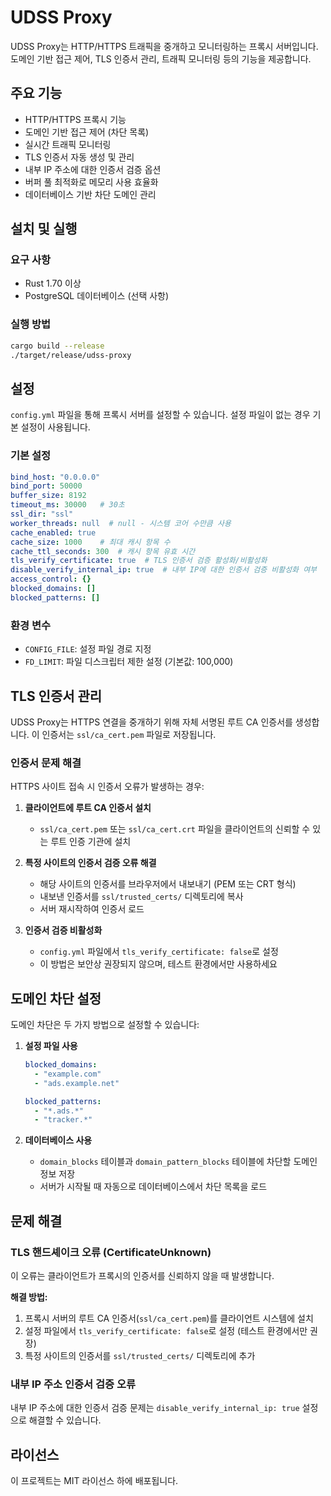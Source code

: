 # UDSS Proxy

UDSS Proxy는 HTTP/HTTPS 트래픽을 중개하고 모니터링하는 프록시 서버입니다. 도메인 기반 접근 제어, TLS 인증서 관리, 트래픽 모니터링 등의 기능을 제공합니다.

## 주요 기능

- HTTP/HTTPS 프록시 기능
- 도메인 기반 접근 제어 (차단 목록)
- 실시간 트래픽 모니터링
- TLS 인증서 자동 생성 및 관리
- 내부 IP 주소에 대한 인증서 검증 옵션
- 버퍼 풀 최적화로 메모리 사용 효율화
- 데이터베이스 기반 차단 도메인 관리

## 설치 및 실행

### 요구 사항
- Rust 1.70 이상
- PostgreSQL 데이터베이스 (선택 사항)

### 실행 방법
```bash
cargo build --release
./target/release/udss-proxy
```

## 설정

`config.yml` 파일을 통해 프록시 서버를 설정할 수 있습니다. 설정 파일이 없는 경우 기본 설정이 사용됩니다.

### 기본 설정
```yaml
bind_host: "0.0.0.0"
bind_port: 50000
buffer_size: 8192
timeout_ms: 30000   # 30초
ssl_dir: "ssl"
worker_threads: null  # null - 시스템 코어 수만큼 사용
cache_enabled: true
cache_size: 1000    # 최대 캐시 항목 수
cache_ttl_seconds: 300  # 캐시 항목 유효 시간
tls_verify_certificate: true  # TLS 인증서 검증 활성화/비활성화
disable_verify_internal_ip: true  # 내부 IP에 대한 인증서 검증 비활성화 여부
access_control: {}
blocked_domains: []
blocked_patterns: []
```

### 환경 변수
- `CONFIG_FILE`: 설정 파일 경로 지정
- `FD_LIMIT`: 파일 디스크립터 제한 설정 (기본값: 100,000)

## TLS 인증서 관리

UDSS Proxy는 HTTPS 연결을 중개하기 위해 자체 서명된 루트 CA 인증서를 생성합니다. 이 인증서는 `ssl/ca_cert.pem` 파일로 저장됩니다.

### 인증서 문제 해결

HTTPS 사이트 접속 시 인증서 오류가 발생하는 경우:

1. **클라이언트에 루트 CA 인증서 설치**
   - `ssl/ca_cert.pem` 또는 `ssl/ca_cert.crt` 파일을 클라이언트의 신뢰할 수 있는 루트 인증 기관에 설치

2. **특정 사이트의 인증서 검증 오류 해결**
   - 해당 사이트의 인증서를 브라우저에서 내보내기 (PEM 또는 CRT 형식)
   - 내보낸 인증서를 `ssl/trusted_certs/` 디렉토리에 복사
   - 서버 재시작하여 인증서 로드

3. **인증서 검증 비활성화**
   - `config.yml` 파일에서 `tls_verify_certificate: false`로 설정
   - 이 방법은 보안상 권장되지 않으며, 테스트 환경에서만 사용하세요

## 도메인 차단 설정

도메인 차단은 두 가지 방법으로 설정할 수 있습니다:

1. **설정 파일 사용**
   ```yaml
   blocked_domains:
     - "example.com"
     - "ads.example.net"
   
   blocked_patterns:
     - "*.ads.*"
     - "tracker.*"
   ```

2. **데이터베이스 사용**
   - `domain_blocks` 테이블과 `domain_pattern_blocks` 테이블에 차단할 도메인 정보 저장
   - 서버가 시작될 때 자동으로 데이터베이스에서 차단 목록을 로드

## 문제 해결

### TLS 핸드셰이크 오류 (CertificateUnknown)

이 오류는 클라이언트가 프록시의 인증서를 신뢰하지 않을 때 발생합니다.

**해결 방법:**
1. 프록시 서버의 루트 CA 인증서(`ssl/ca_cert.pem`)를 클라이언트 시스템에 설치
2. 설정 파일에서 `tls_verify_certificate: false`로 설정 (테스트 환경에서만 권장)
3. 특정 사이트의 인증서를 `ssl/trusted_certs/` 디렉토리에 추가

### 내부 IP 주소 인증서 검증 오류

내부 IP 주소에 대한 인증서 검증 문제는 `disable_verify_internal_ip: true` 설정으로 해결할 수 있습니다.

## 라이선스

이 프로젝트는 MIT 라이선스 하에 배포됩니다.
